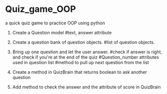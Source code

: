 # Quiz_game_OOP
a quick quiz game to practice OOP using python

1. Create a Question model
    #text, answer attribute

2. Create a question bank of question objects.
    #list of question objects.

3. Bring up one question and let the user answer.
    #check if answer is right, and check if you're at the end of the quiz
    #Question_number attributes used in question list
    #method to pull up next question from the list

4. Create a method in QuizBrain that returns boolean to ask another question

5. Add method to check the answer and the attribute of score in QuizBrain